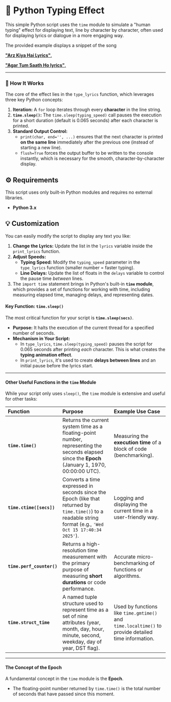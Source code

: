 # 🎵 Python Typing Effect

This simple Python script uses the `time` module to simulate a "human typing" effect for displaying text, line by character by character, often used for displaying lyrics or dialogue in a more engaging way.

The provided example displays a snippet of the song 

<a href="https://github.com/lakshyajain1508/Python/blob/main/26%20Typing%20Effect/typing.py"><span>**"Arz Kiya Hai Lyrics"**.<span></a>

<a href="https://github.com/lakshyajain1508/Python/blob/main/26%20Typing%20Effect/lyrics.py"><span>**"Agar Tum Saath Ho lyrics"**.<span></a>

---

### 🚀 How It Works

The core of the effect lies in the `type_lyrics` function, which leverages three key Python concepts:

1.  **Iteration:** A `for` loop iterates through every **character** in the line string.
2.  **`time.sleep()`:** The `time.sleep(typing_speed)` call pauses the execution for a short duration (default is $0.065$ seconds) after each character is printed.
3.  **Standard Output Control:**
    * `print(char, end='', ...)` ensures that the next character is printed **on the same line** immediately after the previous one (instead of starting a new line).
    * `flush=True` forces the output buffer to be written to the console instantly, which is necessary for the smooth, character-by-character display.

## ⚙️ Requirements

This script uses only built-in Python modules and requires no external libraries.

* **Python 3.x**

## 💡 Customization

You can easily modify the script to display any text you like:

1.  **Change the Lyrics:** Update the list in the `lyrics` variable inside the `print_lyrics` function.
2.  **Adjust Speeds:**
    * **Typing Speed:** Modify the `typing_speed` parameter in the `type_lyrics` function (smaller number = faster typing).
    * **Line Delays:** Update the list of floats in the `delays` variable to control the pause time *between* lines.
3. The `import time` statement brings in Python's built-in **`time` module**, which provides a set of functions for working with time, including measuring elapsed time, managing delays, and representing dates.



#### Key Function: `time.sleep()`

The most critical function for your script is **`time.sleep(secs)`**.

* **Purpose:** It halts the execution of the current thread for a specified number of seconds.
* **Mechanism in Your Script:**
    * In `type_lyrics`, `time.sleep(typing_speed)` pauses the script for $0.065$ seconds after printing *each* character. This is what creates the **typing animation effect**.
    * In `print_lyrics`, it's used to create **delays between lines** and an initial pause before the lyrics start.

***

#### Other Useful Functions in the `time` Module

While your script only uses `sleep()`, the `time` module is extensive and useful for other tasks:

| Function | Purpose | Example Use Case |
| :--- | :--- | :--- |
| **`time.time()`** | Returns the current system time as a floating-point number, representing the seconds elapsed since the **Epoch** (January 1, 1970, 00:00:00 UTC). | Measuring the **execution time** of a block of code (benchmarking). |
| **`time.ctime([secs])`** | Converts a time expressed in seconds since the Epoch (like that returned by `time.time()`) to a readable string format (e.g., `'Wed Oct 15 17:40:34 2025'`). | Logging and displaying the current time in a user-friendly way. |
| **`time.perf_counter()`** | Returns a high-resolution time measurement with the primary purpose of measuring **short durations** or code performance. | Accurate micro-benchmarking of functions or algorithms. |
| **`time.struct_time`** | A named tuple structure used to represent time as a set of nine attributes (year, month, day, hour, minute, second, weekday, day of year, DST flag). | Used by functions like `time.gmtime()` and `time.localtime()` to provide detailed time information. |

***

#### The Concept of the Epoch

A fundamental concept in the `time` module is the **Epoch**.

* The floating-point number returned by `time.time()` is the total number of seconds that have passed since this moment.
